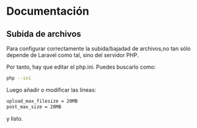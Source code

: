 # Documentación
## Subida de archivos

Para configurar correctamente la subida/bajadad de archivos,no tan sólo depende de Laravel como tal, sino del servidor PHP.

Por tanto, hay que editar el php.ini. Puedes buscarlo como:

```bash
php --ini
```

Luego añadir o modificar las lineas:

```bash
upload_max_filesize = 20MB
post_max_size = 20MB
```

y listo.

